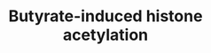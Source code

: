---
annotations:
- type: Pathway Ontology
  value: classic metabolic pathway
authors:
- Mkutmon
- Ariutta
- Egonw
description: Metabolism of butyrate is suggested to be an energy source for histone
  acetylation.
last-edited: 2021-03-09
organisms:
- Bos taurus
redirect_from:
- /index.php/Pathway:WP3249
- /instance/WP3249
schema-jsonld:
- '@context': https://schema.org/
  '@id': https://wikipathways.github.io/pathways/WP3249.html
  '@type': Dataset
  creator:
    '@type': Organization
    name: WikiPathways
  description: Metabolism of butyrate is suggested to be an energy source for histone
    acetylation.
  keywords:
  - Citrate
  - Acetylated Histone
  - ACLY
  - Acetyl CoA
  - Lipid
  - cycle
  - HDACs
  - Butyrate
  - Glucose
  - AKT1
  - biosynthesis
  - TCA
  license: CC0
  name: Butyrate-induced histone acetylation
seo: CreativeWork
title: Butyrate-induced histone acetylation
wpid: WP3249
---